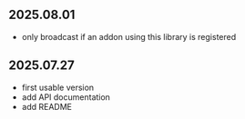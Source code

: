 ## 2025.08.01
- only broadcast if an addon using this library is registered

## 2025.07.27
- first usable version
- add API documentation
- add README